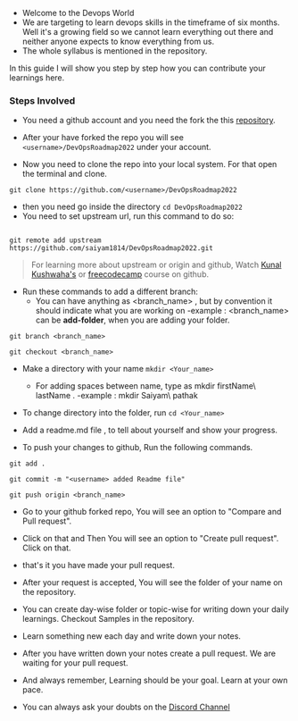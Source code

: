 - Welcome to the Devops World 
- We are targeting to learn devops skills in the timeframe of six months. Well it's a growing field so we cannot learn everything out there and neither anyone expects to know everything from us. 
- The whole syllabus is mentioned in the repository. 

In this guide I will show you step by step how you can contribute your learnings here.

### Steps Involved
- You need a github account and you need the fork the this [repository](https://github.com/saiyam1814/DevOpsRoadmap2022). 

- After your have forked the repo you will see `<username>/DevOpsRoadmap2022` under your account.
  
- Now you need to clone the repo into your local system. For that open the terminal and clone. 
```
git clone https://github.com/<username>/DevOpsRoadmap2022
```
- then you need go inside the directory 
```cd DevOpsRoadmap2022 ```
- You need to set upstream url, run this command to do so:
```

git remote add upstream https://github.com/saiyam1814/DevOpsRoadmap2022.git
```
> For learning more about upstream or origin and github, Watch [Kunal Kushwaha's](https://www.youtube.com/watch?v=apGV9Kg7ics) or [freecodecamp](https://www.youtube.com/watch?v=RGOj5yH7evk) course on github.

- Run these commands to add a different branch:
   - You can have anything as <branch_name> , but by convention it should indicate what you are working on
      -example : <branch_name> can be **add-folder**, when you are adding your folder. 
```
git branch <branch_name>

git checkout <branch_name>
``` 
- Make a directory with your name
```mkdir <Your_name>```
   - For adding spaces between name, type as mkdir firstName\ lastName .
      -example : mkdir Saiyam\ pathak
- To change directory into the folder, run ```cd <Your_name> ```
- Add a readme.md file , to tell about yourself and show your progress.

- To push your changes to github, Run the following commands.
```
git add .

git commit -m "<username> added Readme file"

git push origin <branch_name>
```

- Go to your github forked repo, You will see an option to "Compare and Pull request".
- Click on that and Then You will see an option to "Create pull request". Click on that.
- that's it you have made your pull request.
- After your request is accepted, You will see the folder of your name on the repository.
 
- You can create day-wise folder or topic-wise for writing down your daily learnings. Checkout Samples in the repository. 
- Learn something new each day and write down your notes. 
- After you have written down your notes create a pull request. We are waiting for your pull request.

- And always remember, Learning should be your goal. Learn at your own pace. 
- You can always ask your doubts on the [Discord Channel](https://saiyampathak.com/discord)
  
 
